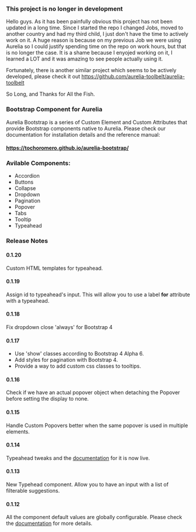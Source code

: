 ### This project is no longer in development
Hello guys. As it has been painfully obvious this project has not been updated in a long time.
Since I started the repo I changed Jobs, moved to another country and had my third child, I just don't have the time to actively work on it. A huge reason is because on my previous Job we were using Aurelia so I could justify spending time on the repo on work hours, but that is no longer the case.
It is a shame because I enyojed working on it, I learned a LOT and it was amazing to see people actually using it.

Fortunately, there is another similar project which seems to be actively developed, please check it out https://github.com/aurelia-toolbelt/aurelia-toolbelt

So Long, and Thanks for All the Fish.

### Bootstrap Component for Aurelia

Aurelia Bootstrap is a series of Custom Element and Custom Attributes that provide Bootstrap components native to Aurelia.
Please check our documentation for installation details and the reference manual:
#### https://tochoromero.github.io/aurelia-bootstrap/

### Avilable Components:
* Accordion
* Buttons
* Collapse
* Dropdown
* Pagination
* Popover
* Tabs
* Tooltip
* Typeahead

### Release Notes

#### 0.1.20
Custom HTML templates for typeahead.

#### 0.1.19
Assign id to typeahead's input. This will allow you to use a label <strong>for</strong> attribute with a typeahead.

#### 0.1.18
Fix dropdown close 'always' for Bootstrap 4

#### 0.1.17
* Use 'show' classes according to Bootstrap 4 Alpha 6.
* Add styles for pagination with Bootstrap 4.
* Provide a way to add custom css classes to tooltips.

#### 0.1.16
Check if we have an actual popover object when detaching the Popover before setting the display to none.

#### 0.1.15
Handle Custom Popovers better when the same popover is used in multiple elements.

#### 0.1.14
Typeahead tweaks and the [documentation](https://tochoromero.github.io/aurelia-bootstrap/#/typeahead) for it is now live.

#### 0.1.13
New Typehead component. Allow you to have an input with a list of filterable suggestions.

#### 0.1.12
All the component default values are globally configurable. Please check the [documentation](https://tochoromero.github.io/aurelia-bootstrap/#/defaults) for more details.

